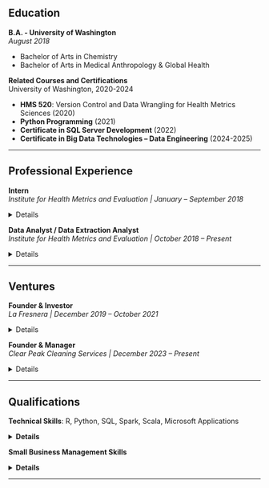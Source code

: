 ## Education

**B.A. - University of Washington**  
_August 2018_  
- Bachelor of Arts in Chemistry  
- Bachelor of Arts in Medical Anthropology & Global Health  

**Related Courses and Certifications**  
University of Washington, 2020-2024  
- **HMS 520**: Version Control and Data Wrangling for Health Metrics Sciences (2020)
- **Python Programming** (2021)
- **Certificate in SQL Server Development** (2022)
- **Certificate in Big Data Technologies – Data Engineering** (2024-2025)

---

## Professional Experience

**Intern**  
_Institute for Health Metrics and Evaluation | January – September 2018_

<details>
  <summary>Details</summary>

• Performed Upper Respiratory Infections & Hearing Loss scientific literature screenings and extractions.

</details>

**Data Analyst / Data Extraction Analyst**  
_Institute for Health Metrics and Evaluation | October 2018 – Present_

<details>
  <summary>Details</summary>
  
  • Conducted ad-hoc analytical work, including vetting data pipelines, creating visualizations, updating legacy code, and developing code for data verification and quality management.<br>
  • Managed and maintained the integrity of large data bins focused on maternal causes (both nonfatal and fatal) and infertility, ensuring data consistency across multiple datasets.<br>
  • Led data landscaping initiatives, identifying gaps, inconsistencies, and opportunities for enhanced data reliability in maternal health research.<br>
  • Ran, transformed, and developed new procedures for maternal, STI, and infertility data/code pipelines.<br>
  • Utilized HPC clusters and IDEs for version control and running R, STATA, and Python code.<br>

</details>

---

## Ventures

**Founder & Investor**  
_La Fresnera | December 2019 – October 2021_

<details>
  <summary>Details</summary>
  
  • Mission-driven startup for the growth of Organic Cacao Farming & Regenerative Agriculture.

</details>

**Founder & Manager**  
_Clear Peak Cleaning Services | December 2023 – Present_

<details>
  <summary>Details</summary>
  
  • Recruited, trained, and supervised a team of cleaning staff, ensuring high standards of service and customer satisfaction.<br>
  • Conducted market analysis to identify growth opportunities and expand the customer base.<br>
  • Managed budgeting, financial planning, and expense management to ensure profitability, while outsourcing administrative duties such as payroll management.<br>
  • Designed and created marketing content for the company website and other platforms.<br>
  • [Visit Clear Peak Cleaning Services](https://clearpeakcleaning.com)
  
</details>

---

## Qualifications

<strong>Technical Skills</strong>: R, Python, SQL, Spark, Scala, Microsoft Applications

<details>
  <summary><strong>Details</strong></summary>
  <p><strong>Version Control</strong>: Git, Powershell</p>
  <p><strong>Programming Libraries & Tools:</strong></p>
  <ul>
    <li><strong>R</strong>: dplyr, tidyverse, plyr, devtools, ggplot2, data.table, DT</li>
    <li><strong>Python</strong>: NumPy, SciPy, Pandas</li>
    <li>Tools: Jupyter Lab, R Studio, Anaconda, SSMS, Visual Studio/Code</li>
    <li>Platforms: GHDx, PubMed, Canva, Squarespace UX, Gusto, BookingKoala, Mailchimp, Adobe graphic design apps</li>
  </ul>
</details>

**Small Business Management Skills**

<details>
  <summary><strong>Details</strong></summary>
  
  <li>Experience in entrepreneurship, operations, and employee & client relations.</li>

</details>

---
